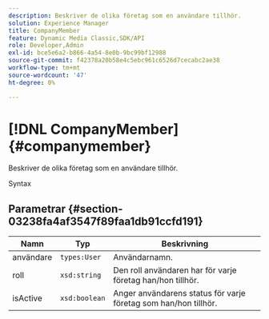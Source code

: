 ```yaml
---
description: Beskriver de olika företag som en användare tillhör.
solution: Experience Manager
title: CompanyMember
feature: Dynamic Media Classic,SDK/API
role: Developer,Admin
exl-id: bce5e6a2-b866-4a54-8e0b-9bc99bf12988
source-git-commit: f42378a20b58e4c5ebc961c6526d7cecabc2ae38
workflow-type: tm+mt
source-wordcount: '47'
ht-degree: 0%

---
```


# [!DNL CompanyMember]{#companymember}

Beskriver de olika företag som en användare tillhör.

Syntax

## Parametrar {#section-03238fa4af3547f89faa1db91ccfd191}

| Namn | Typ | Beskrivning |
|---|---|---|
| användare | `types:User` | Användarnamn. |
| roll | `xsd:string` | Den roll användaren har för varje företag han/hon tillhör. |
| isActive | `xsd:boolean` | Anger användarens status för varje företag som han/hon tillhör. |
